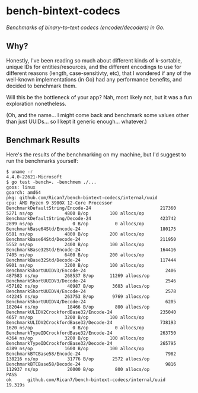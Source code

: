 # bench-bintext-codecs

_Benchmarks of binary-to-text codecs (encoder/decoders) in Go._


## Why?

Honestly, I've been reading so much about different kinds of k-sortable, unique IDs for entities/resources, and the different encodings to use for different reasons (length, case-sensitivty, etc), that I wondered if any of the well-known implementations (in Go) had any performance benefits, and decided to benchmark them.

Will this be the bottleneck of your app? Nah, most likely not, but it was a fun exploration nonetheless.

(Oh, and the name... I might come back and benchmark some values other than just UUIDs... so I kept it generic enough... whatever.)


## Benchmark Results

Here's the results of the benchmarking on my machine, but I'd suggest to run the benchmarks yourself:

```
$ uname -r
4.4.0-22621-Microsoft
$ go test -bench=. -benchmem ./...
goos: linux
goarch: amd64
pkg: github.com/Rican7/bench-bintext-codecs/internal/uuid
cpu: AMD Ryzen 9 3900X 12-Core Processor
BenchmarkDefaultString/Encode-24                          217360              5271 ns/op            4800 B/op        100 allocs/op
BenchmarkDefaultString/Decode-24                          423742              2899 ns/op               0 B/op          0 allocs/op
BenchmarkBase64Std/Encode-24                              180175              6581 ns/op            4800 B/op        200 allocs/op
BenchmarkBase64Std/Decode-24                              211950              5552 ns/op            2400 B/op        100 allocs/op
BenchmarkBase32Std/Encode-24                              164416              7405 ns/op            6400 B/op        200 allocs/op
BenchmarkBase32Std/Decode-24                              117444              9901 ns/op            3200 B/op        100 allocs/op
BenchmarkShortUUIDV3/Encode-24                              2406            487583 ns/op          268537 B/op      11269 allocs/op
BenchmarkShortUUIDV3/Decode-24                              2546            457102 ns/op           40987 B/op       3603 allocs/op
BenchmarkShortUUIDV4/Encode-24                              2578            442245 ns/op          263753 B/op       9769 allocs/op
BenchmarkShortUUIDV4/Decode-24                              6205            182044 ns/op           18466 B/op        800 allocs/op
BenchmarkULIDV2CrockfordBase32/Encode-24                  235040              4657 ns/op            3200 B/op        100 allocs/op
BenchmarkULIDV2CrockfordBase32/Decode-24                  738193              1620 ns/op               0 B/op          0 allocs/op
BenchmarkTypeIDCrockfordBase32/Encode-24                  263750              4364 ns/op            3200 B/op        100 allocs/op
BenchmarkTypeIDCrockfordBase32/Decode-24                  265795              4389 ns/op            1600 B/op        100 allocs/op
BenchmarkBTCBase58/Encode-24                                7982            138216 ns/op           31776 B/op       2572 allocs/op
BenchmarkBTCBase58/Decode-24                                9816            112937 ns/op           20000 B/op        800 allocs/op
PASS
ok      github.com/Rican7/bench-bintext-codecs/internal/uuid    19.319s
```
